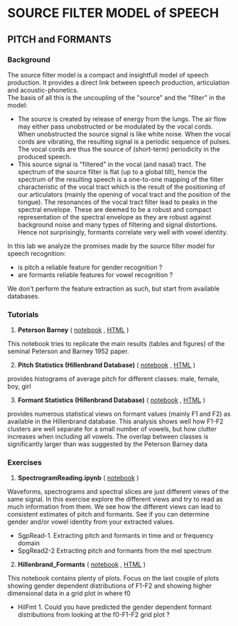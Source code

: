 #  SOURCE FILTER MODEL of SPEECH
## PITCH and FORMANTS


### Background

The source filter model is a compact and insightfull model of speech production.
It provides a direct link between speech production, articulation and acoustic-phonetics.  
The basis of all this is the uncoupling of the "source" and the "filter" in the model:
- The source is created by release of energy from the lungs.   The air flow may either pass unobstructed or be modulated by the vocal cords.  When unobstructed the source signal is like white noise.  When the vocal cords are vibrating, the resulting signal is a periodic sequence of pulses.
The vocal cords are thus the source of (short-term) periodicity in the produced speech.
- This source signal is "filtered" in the vocal (and nasal) tract.   The spectrum of the source filter is flat (up to a global tilt), hence the spectrum of the resulting speech is a one-to-one mapping of the filter characteristic of the vocal tract which is the result of the positioning of our articulators (mainly the opening of vocal tract and the position of the tongue). The resonances of the vocal tract filter lead to peaks in the spectral envelope.  These are deemed to be a robust and compact representation of the spectral envelope as they are robust against background noise and many types of filtering and signal distortions.
Hence not surprisingly, formants correlate very well with vowel identity.

In this lab we analyze the promises made by the source filter model for speech recognition:   
- is pitch a reliable feature for gender recognition ?
- are formants reliable features for vowel recognition ?

We don't perform the feature extraction as such, but start from available databases.


### Tutorials

1. **Peterson Barney** 
\( [notebook](PetersonBarney.ipynb) , [HTML](https://compi1234.github.io/spchlab/lab03_source_filter/PetersonBarney.html) \) 

This notebook tries to replicate the main results (tables and figures) of the seminal Peterson and Barney 1952 paper.

2. **Pitch Statistics (Hillenbrand Database)** 
\( [notebook](Hillenbrand_Pitch.ipynb) , [HTML](https://compi1234.github.io/spchlab/lab03_source_filter/Hillenbrand_Pitch.html) \) 

provides histograms of average pitch for different classes: male, female, boy, girl

3. **Formant Statistics (Hillenbrand Database)** 
\( [notebook](PetersonBarney.ipynb) , [HTML](https://compi1234.github.io/spchlab/lab03_source_filter/Hillenbrand_Formants.html) \)

provides numerous statistical views on formant values (mainly F1 and F2) as available in the Hillenbrand database.
This analysis shows well how F1-F2 clusters are well separate for a small number of vowels, but how clutter increases when including all vowels.
The overlap between classes is significantly larger than was suggested by the Peterson Barney data


### Exercises


1. **SpectrogramReading.ipynb** \( [notebook](SpectrogramReading.ipynb) \)

Waveforms, spectrograms and spectral slices are just different views of the same signal.   In this exercise explore the different views and try to read as much information from them.
We see how the different views can lead to consistent estimates of pitch and formants.
See if you can determine gender and/or vowel identity from your extracted values.

+ SgpRead-1. Extracting pitch and formants in time and or frequency domain
+ SpgRead2-2 Extracting pitch and formants from the mel spectrum


2. **Hillenbrand_Formants** \( [notebook](Hillenbrand_Formants.ipynb) , [HTML](https://compi1234.github.io/spchlab/lab03_source_filter/Hillenbrand_Formants.html) \)

This notebook contains plenty of plots.  Focus on the last couple of plots showing gender dependent distributions of F1-F2 and showing higher dimensional data
in a grid plot in where f0
+ HilFmt 1. Could you have predicted the gender dependent formant distributions from looking at the f0-F1-F2 grid plot ?


